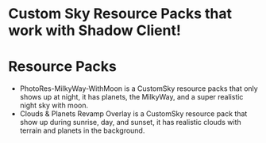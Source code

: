 # Custom Sky Resource Packs that work with Shadow Client!

# Resource Packs

- PhotoRes-MilkyWay-WithMoon is a CustomSky resource packs that only shows up at night, it has planets, the MilkyWay, and a super realistic night sky with moon.
- Clouds & Planets Revamp Overlay is a CustomSky resource pack that show up during sunrise, day, and sunset, it has realistic clouds with terrain and planets in the background.
